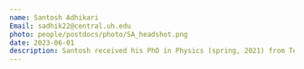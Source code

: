 ```yaml
---
name: Santosh Adhikari
Email: sadhik22@central.uh.edu
photo: people/postdocs/photo/SA_headshot.png
date: 2023-06-01
description: Santosh received his PhD in Physics (spring, 2021) from Temple University. He is interested in machine learning-assisted understanding and discovery of novel materials.
---
```

